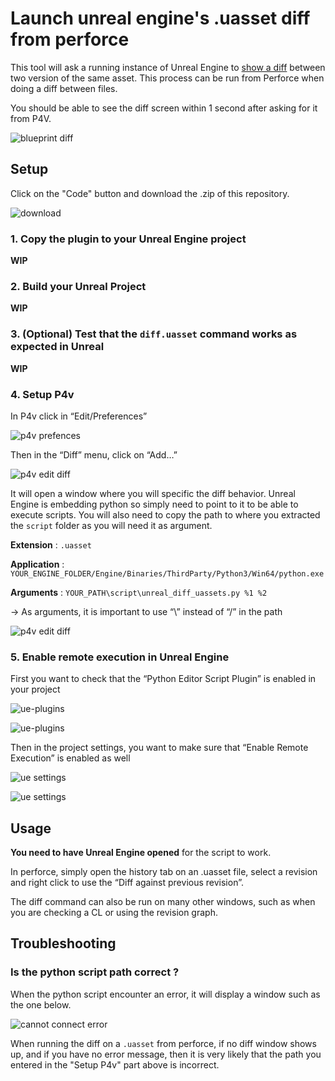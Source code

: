 # Launch unreal engine's .uasset diff from perforce

This tool will ask a running instance of Unreal Engine to [show a diff](https://docs.unrealengine.com/5.2/en-US/ue-diff-tool-in-unreal-engine/) between two version of the same asset. This process can be run from Perforce when doing a diff between files.

You should be able to see the diff screen within 1 second after asking for it from P4V.

![blueprint diff](doc/diff-bp.png?raw=true)

## Setup

Click on the "Code" button and download the .zip of this repository.

![download](doc/download.png?raw=true)

### 1. Copy the plugin to your Unreal Engine project

**WIP**

### 2. Build your Unreal Project

**WIP**

### 3. (Optional) Test that the `diff.uasset` command works as expected in Unreal

**WIP**

### 4. Setup P4v

In P4v click in “Edit/Preferences”

![p4v prefences](doc/p4v-pref.png?raw=true)

Then in the “Diff” menu, click on “Add…”

![p4v edit diff](doc/p4v-edit-diff.png?raw=true)

It will open a window where you will specific the diff behavior. Unreal Engine is embedding python so simply need to point to it to be able to execute scripts. You will also need to copy the path to where you extracted the `script` folder as you will need it as argument.

**Extension** : `.uasset`

**Application** :  `YOUR_ENGINE_FOLDER/Engine/Binaries/ThirdParty/Python3/Win64/python.exe`

**Arguments** : `YOUR_PATH\script\unreal_diff_uassets.py %1 %2`

→ As arguments, it is important to use “\” instead of “/” in the path

![p4v edit diff](doc/p4v-edit-diff-done.png?raw=true)

### 5. Enable remote execution in Unreal Engine

First you want to check that the “Python Editor Script Plugin” is enabled in your project

![ue-plugins](doc/ue-plugins.png?raw=true)

![ue-plugins](doc/ue-python.png?raw=true)

Then in the project settings, you want to make sure that “Enable Remote Execution” is enabled as well

![ue settings](doc/ue-settings.png?raw=true)

![ue settings](doc/ue-settings-python.png?raw=true)

## Usage

**You need to have Unreal Engine opened** for the script to work.

In perforce, simply open the history tab on an .uasset file, select a revision and right click to use the “Diff against previous revision”.

The diff command can also be run on many other windows, such as when you are checking a CL or using the revision graph.

## Troubleshooting

### Is the python script path correct ?

When the python script encounter an error, it will display a window such as the one below.

![cannot connect error](doc/cannot-connect.png?raw=true)

When running the diff on a `.uasset` from perforce, if no diff window shows up, and if you have no error message, then it is very likely that the path you entered in the "Setup P4v" part above is incorrect.
